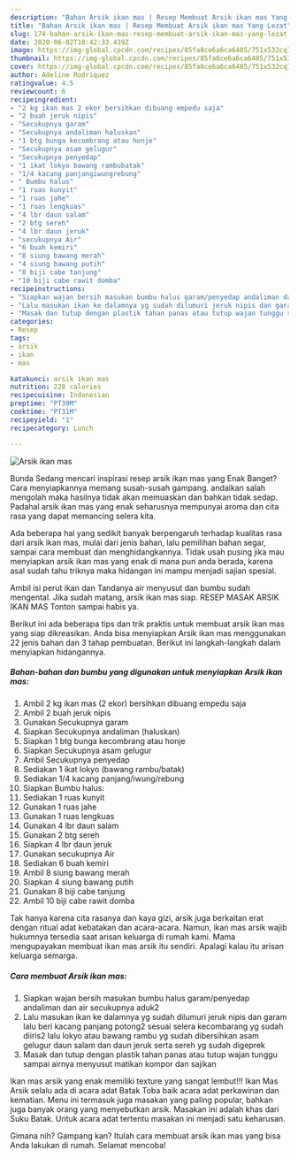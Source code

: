 ```yaml
---
description: "Bahan Arsik ikan mas | Resep Membuat Arsik ikan mas Yang Lezat"
title: "Bahan Arsik ikan mas | Resep Membuat Arsik ikan mas Yang Lezat"
slug: 174-bahan-arsik-ikan-mas-resep-membuat-arsik-ikan-mas-yang-lezat
date: 2020-06-02T10:42:33.439Z
image: https://img-global.cpcdn.com/recipes/85fa8ce6a6ca6485/751x532cq70/arsik-ikan-mas-foto-resep-utama.jpg
thumbnail: https://img-global.cpcdn.com/recipes/85fa8ce6a6ca6485/751x532cq70/arsik-ikan-mas-foto-resep-utama.jpg
cover: https://img-global.cpcdn.com/recipes/85fa8ce6a6ca6485/751x532cq70/arsik-ikan-mas-foto-resep-utama.jpg
author: Adeline Rodriquez
ratingvalue: 4.5
reviewcount: 6
recipeingredient:
- "2 kg ikan mas 2 ekor bersihkan dibuang empedu saja"
- "2 buah jeruk nipis"
- "Secukupnya garam"
- "Secukupnya andaliman haluskan"
- "1 btg bunga kecombrang atau honje"
- "Secukupnya asam gelugur"
- "Secukupnya penyedap"
- "1 ikat lokyo bawang rambubatak"
- "1/4 kacang panjangiwungrebung"
- " Bumbu halus"
- "1 ruas kunyit"
- "1 ruas jahe"
- "1 ruas lengkuas"
- "4 lbr daun salam"
- "2 btg sereh"
- "4 lbr daun jeruk"
- "secukupnya Air"
- "6 buah kemiri"
- "8 siung bawang merah"
- "4 siung bawang putih"
- "8 biji cabe tanjung"
- "10 biji cabe rawit domba"
recipeinstructions:
- "Siapkan wajan bersih masukan bumbu halus garam/penyedap andaliman dan air secukupnya aduk2"
- "Lalu masukan ikan ke dalamnya yg sudah dilumuri jeruk nipis dan garam lalu beri kacang panjang potong2 sesuai selera kecombarang yg sudah diiris2 lalu lokyo atau bawang rambu yg sudah dibersihkan asam gelugur daun salam dan daun jeruk serta sereh yg sudah digeprek"
- "Masak dan tutup dengan plastik tahan panas atau tutup wajan tunggu sampai airnya menyusut matikan kompor dan sajikan"
categories:
- Resep
tags:
- arsik
- ikan
- mas

katakunci: arsik ikan mas 
nutrition: 228 calories
recipecuisine: Indonesian
preptime: "PT39M"
cooktime: "PT31M"
recipeyield: "1"
recipecategory: Lunch

---
```



![Arsik ikan mas](https://img-global.cpcdn.com/recipes/85fa8ce6a6ca6485/751x532cq70/arsik-ikan-mas-foto-resep-utama.jpg)

Bunda Sedang mencari inspirasi resep arsik ikan mas yang Enak Banget? Cara menyiapkannya memang susah-susah gampang. andaikan salah mengolah maka hasilnya tidak akan memuaskan dan bahkan tidak sedap. Padahal arsik ikan mas yang enak seharusnya mempunyai aroma dan cita rasa yang dapat memancing selera kita.

Ada beberapa hal yang sedikit banyak berpengaruh terhadap kualitas rasa dari arsik ikan mas, mulai dari jenis bahan, lalu pemilihan bahan segar, sampai cara membuat dan menghidangkannya. Tidak usah pusing jika mau menyiapkan arsik ikan mas yang enak di mana pun anda berada, karena asal sudah tahu triknya maka hidangan ini mampu menjadi sajian spesial.

Ambil isi perut ikan dan Tandanya air menyusut dan bumbu sudah mengental. Jika sudah matang, arsik ikan mas siap. RESEP MASAK ARSIK IKAN MAS Tonton sampai habis ya.


Berikut ini ada beberapa tips dan trik praktis untuk membuat arsik ikan mas yang siap dikreasikan. Anda bisa menyiapkan Arsik ikan mas menggunakan 22 jenis bahan dan 3 tahap pembuatan. Berikut ini langkah-langkah dalam menyiapkan hidangannya.

<!--inarticleads1-->

##### Bahan-bahan dan bumbu yang digunakan untuk menyiapkan Arsik ikan mas:

1. Ambil 2 kg ikan mas (2 ekor) bersihkan dibuang empedu saja
1. Ambil 2 buah jeruk nipis
1. Gunakan Secukupnya garam
1. Siapkan Secukupnya andaliman (haluskan)
1. Siapkan 1 btg bunga kecombrang atau honje
1. Siapkan Secukupnya asam gelugur
1. Ambil Secukupnya penyedap
1. Sediakan 1 ikat lokyo (bawang rambu/batak)
1. Sediakan 1/4 kacang panjang/iwung/rebung
1. Siapkan  Bumbu halus:
1. Sediakan 1 ruas kunyit
1. Gunakan 1 ruas jahe
1. Gunakan 1 ruas lengkuas
1. Gunakan 4 lbr daun salam
1. Gunakan 2 btg sereh
1. Siapkan 4 lbr daun jeruk
1. Gunakan secukupnya Air
1. Sediakan 6 buah kemiri
1. Ambil 8 siung bawang merah
1. Siapkan 4 siung bawang putih
1. Gunakan 8 biji cabe tanjung
1. Ambil 10 biji cabe rawit domba


Tak hanya karena cita rasanya dan kaya gizi, arsik juga berkaitan erat dengan ritual adat kebatakan dan acara-acara. Namun, ikan mas arsik wajib hukumnya tersedia saat arisan keluarga di rumah kami. Mama mengupayakan membuat ikan mas arsik itu sendiri. Apalagi kalau itu arisan keluarga semarga. 

<!--inarticleads2-->

##### Cara membuat Arsik ikan mas:

1. Siapkan wajan bersih masukan bumbu halus garam/penyedap andaliman dan air secukupnya aduk2
1. Lalu masukan ikan ke dalamnya yg sudah dilumuri jeruk nipis dan garam lalu beri kacang panjang potong2 sesuai selera kecombarang yg sudah diiris2 lalu lokyo atau bawang rambu yg sudah dibersihkan asam gelugur daun salam dan daun jeruk serta sereh yg sudah digeprek
1. Masak dan tutup dengan plastik tahan panas atau tutup wajan tunggu sampai airnya menyusut matikan kompor dan sajikan


Ikan mas arsik yang enak memiliki texture yang sangat lembut!!! Ikan Mas Arsik selalu ada di acara adat Batak Toba baik acara adat perkawinan dan kematian. Menu ini termasuk juga masakan yang paling popular, bahkan juga banyak orang yang menyebutkan arsik. Masakan ini adalah khas dari Suku Batak. Untuk acara adat tertentu masakan ini menjadi satu keharusan. 

Gimana nih? Gampang kan? Itulah cara membuat arsik ikan mas yang bisa Anda lakukan di rumah. Selamat mencoba!
